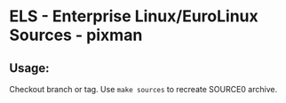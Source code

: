 # ELS - Enterprise Linux/EuroLinux Sources - pixman
 
## Usage:
  Checkout branch or tag. Use `make sources` to recreate  SOURCE0 archive.
